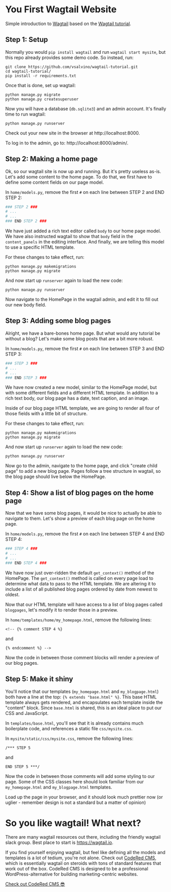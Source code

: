 # You First Wagtail Website

Simple introduction to [Wagtail](https://wagtail.io) based on the [Wagtail tutorial](https://docs.wagtail.io/en/stable/getting_started/tutorial.html).


## Step 1: Setup

Normally you would `pip install wagtail` and run `wagtail start mysite`, but this repo already provides some
demo code. So instead, run:

```
git clone https://github.com/vsalvino/wagtail-tutorial.git
cd wagtail-tutorial/
pip install -r requirements.txt
```

Once that is done, set up wagtail:

```
python manage.py migrate
python manage.py createsuperuser
```

Now you will have a database (`db.sqlite3`) and an admin account. It's finally time to run wagtail:

```
python manage.py runserver
```

Check out your new site in the browser at http://localhost:8000.

To log in to the admin, go to: http://localhost:8000/admin/.


## Step 2: Making a home page

Ok, so our wagtail site is now up and running. But it's pretty useless as-is. Let's add some content
to the home page. To do that, we first have to define some content fields on our page model.

In `home/models.py`, remove the first `#` on each line between STEP 2 and END STEP 2:

``` python
### STEP 2 ###
# ...
# ...
### END STEP 2 ###
```

We have just added a rich text editor called `body` to our home page model. We have also instructed
wagtail to show that `body` field in the `content_panels` in the editing interface. And finally,
we are telling this model to use a specific HTML template.

For these changes to take effect, run:

```
python manage.py makemigrations
python manage.py migrate
```

And now start up `runserver` again to load the new code:

```
python manage.py runserver
```

Now navigate to the HomePage in the wagtail admin, and edit it to fill out our new body field.


## Step 3: Adding some blog pages

Alright, we have a bare-bones home page. But what would any tutorial be without a blog? Let's make
some blog posts that are a bit more robust.

In `home/models.py`, remove the first `#` on each line between STEP 3 and END STEP 3:

``` python
### STEP 3 ###
# ...
# ...
### END STEP 3 ###
```

We have now created a new model, similar to the HomePage model, but with some different fields
and a different HTML template. In addition to a rich text body, our blog page has a date, text
caption, and an image.

Inside of our blog page HTML template, we are going to render all four of those fields with a
little bit of structure.

For these changes to take effect, run:

```
python manage.py makemigrations
python manage.py migrate
```

And now start up `runserver` again to load the new code:

```
python manage.py runserver
```

Now go to the admin, navigate to the home page, and click "create child page" to add a new blog
page. Pages follow a tree structure in wagtail, so the blog page should live below the HomePage.


## Step 4: Show a list of blog pages on the home page

Now that we have some blog pages, it would be nice to actually be able to navigate to them.
Let's show a preview of each blog page on the home page.

In `home/models.py`, remove the first `#` on each line between STEP 4 and END STEP 4:

``` python
### STEP 4 ###
# ...
# ...
### END STEP 4 ###
```

We have now just over-ridden the default `get_context()` method of the HomePage.
The `get_context()` method is called on every page load to determine what data to
pass to the HTML template. We are altering it to include a list of all published
blog pages ordered by date from newest to oldest.

Now that our HTML template will have access to a list of blog pages called `blogpages`,
let's modify it to render those in a preview.

In `home/templates/home/my_homepage.html`, remove the following lines:

```
<!-- {% comment STEP 4 %}
```

and

```
{% endcomment %} -->
```

Now the code in between those comment blocks will render a preview of our blog pages.


## Step 5: Make it shiny

You'll notice that our templates (`my_homepage.html` and `my_blogpage.html`) both have
a line at the top: `{% extends "base.html" %}`. This base HTML template always gets rendered,
and encapsulates each template inside the "content" block. Since `base.html` is shared,
this is an ideal place to put our CSS and JavaScript.

In `templates/base.html`, you'll see that it is already contains much boilerplate code,
and references a static file `css/mysite.css`.

In `mysite/static/css/mysite.css`, remove the following lines:

```
/*** STEP 5
```

and

```
END STEP 5 ***/
```

Now the code in between those comments will add some styling to our page. Some of the CSS
classes here should look familiar from our `my_homepage.html` and `my_blogpage.html` templates.

Load up the page in your browser, and it should look much prettier now (or uglier - remember design
is not a standard but a matter of opinion)


# So you like wagtail! What next?

There are many wagtail resources out there, including the friendly wagtail slack group.
Best place to start is https://wagtail.io.

If you find yourself enjoying wagtail, but feel like defining all the models and templates
is a lot of tedium, you're not alone. Check out [CodeRed CMS](https://github.com/coderedcorp/coderedcms),
which is essentially wagtail on steroids with tons of standard features that work out of the box.
CodeRed CMS is designed to be a professional WordPress-alternative for building marketing-centric websites.

[Check out CodeRed CMS 😎](https://github.com/coderedcorp/coderedcms)